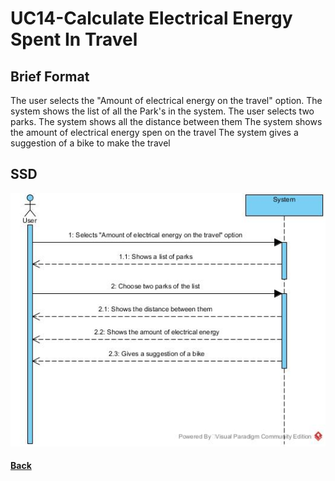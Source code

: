 # UC14-Calculate Electrical Energy Spent In Travel

## Brief Format

The user selects the "Amount of electrical energy on the travel" option.
The system shows the list of all the Park's in the system.
The user selects two parks. 
The system shows all the distance between them
The system shows the amount of electrical energy spen on the travel
The system gives a suggestion of a bike to make the travel

## SSD
![UC14-Calculate Electrical Energy Spent In Travel-SSD.jpg](UC14-SSD.jpg)

#### [Back](../UseCases.md)